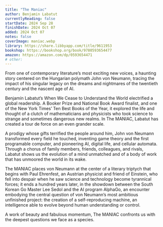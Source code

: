 ```yaml
---
title: "The Maniac"
author: Benjamin Labatut
currentlyReading: false
startDate: 2024 Sep 28
finishDate: 2024 Oct 07
added: 2024 Oct 07
notes: false
coverImage: maniac.webp
library: https://share.libbyapp.com/title/9611953
bookshop: https://bookshop.org/book/9780593654477
amazon: https://amazon.com/dp/0593654471
# other: 
---
```


From one of contemporary literature’s most exciting new voices, a haunting story centered on the Hungarian polymath John von Neumann, tracing the impact of his singular legacy on the dreams and nightmares of the twentieth century and the nascent age of AI.  

Benjamín Labatut’s When We Cease to Understand the World electrified a global readership. A Booker Prize and National Book Award finalist, and one of the New York Times’ Ten Best Books of the Year, it explored the life and thought of a clutch of mathematicians and physicists who took science to strange and sometimes dangerous new realms. In The MANIAC, Labatut has created a tour de force on an even grander scale.  

A prodigy whose gifts terrified the people around him, John von Neumann transformed every field he touched, inventing game theory and the first programable computer, and pioneering AI, digital life, and cellular automata. Through a chorus of family members, friends, colleagues, and rivals, Labatut shows us the evolution of a mind unmatched and of a body of work that has unmoored the world in its wake.  

The MANIAC places von Neumann at the center of a literary triptych that begins with Paul Ehrenfest, an Austrian physicist and friend of Einstein, who fell into despair when he saw science and technology become tyrannical forces; it ends a hundred years later, in the showdown between the South Korean Go Master Lee Sedol and the AI program AlphaGo, an encounter embodying the central question of von Neumann’s most ambitious unfinished project: the creation of a self-reproducing machine, an intelligence able to evolve beyond human understanding or control.  

A work of beauty and fabulous momentum, The MANIAC confronts us with the deepest questions we face as a species.  
